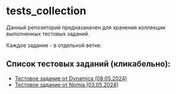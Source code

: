 # tests_collection

Данный репозиторий предназаначен для хранения коллекции выполненных тестовых заданий.

Каждое задание - в отдельной ветке.

## Список тестовых заданий (кликабельно):
- [Тестовое задание от Dynamica (08.05.2024)](https://github.com/praimuwka/tests_collection/tree/dynamica)
- [Тестовое задание от Nomia (03.05.2024)](https://github.com/praimuwka/tests_collection/tree/nomia)
